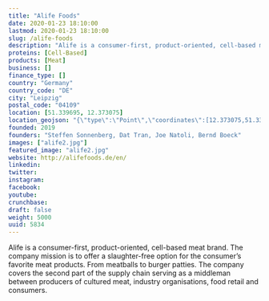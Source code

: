 ```yaml
---
title: "Alife Foods"
date: 2020-01-23 18:10:00
lastmod: 2020-01-23 18:10:00
slug: /alife-foods
description: "Alife is a consumer-first, product-oriented, cell-based meat brand. The company mission is to offer a slaughter-free option for the consumer’s favorite meat products. From meatballs to burger patties. The company covers the second part of the supply chain serving as a middleman between producers of cultured meat, industry organisations, food retail and consumers."
proteins: [Cell-Based]
products: [Meat]
business: []
finance_type: []
country: "Germany"
country_code: "DE"
city: "Leipzig"
postal_code: "04109"
location: [51.339695, 12.373075]
location_geojson: "{\"type\":\"Point\",\"coordinates\":[12.373075,51.339695]}"
founded: 2019
founders: "Steffen Sonnenberg, Dat Tran, Joe Natoli, Bernd Boeck"
images: ["alife2.jpg"]
featured_image: "alife2.jpg"
website: http://alifefoods.de/en/
linkedin: 
twitter: 
instagram: 
facebook: 
youtube: 
crunchbase: 
draft: false
weight: 5000
uuid: 5834
---
```

Alife is a consumer-first, product-oriented, cell-based meat brand. The company mission is to offer a slaughter-free option for the consumer’s favorite meat products. From meatballs to burger patties. The company covers the second part of the supply chain serving as a middleman between producers of cultured meat, industry organisations, food retail and consumers.
